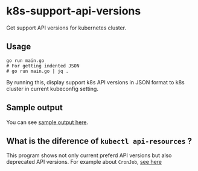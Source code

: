 # k8s-support-api-versions
Get support API versions for kubernetes cluster.

## Usage
```
go run main.go
# For getting indented JSON
# go run main.go | jq .
```
By running this, display support k8s API versions in JSON format to k8s cluster in current kubeconfig setting.


## Sample output
You can see [sample output here](sample/v1.22.0.json).

## What is the diference of `kubectl api-resources` ?
This program shows not only current preferd API versions but also deprecated API versions.
For example about `CronJob`, [see here](https://github.com/atoato88/k8s-support-api-versions/blob/main/sample/v1.22.0.json#L71-L80)
